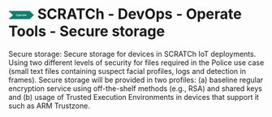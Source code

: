 # <img src="../../../images/operate.png" alt ='operate'  width="10%" > SCRATCh - DevOps - Operate Tools - Secure storage



Secure storage: Secure storage for devices in SCRATCh IoT deployments. Using two different levels of security for files required in the Police use case (small text files containing suspect facial profiles, logs and detection in frames). Secure storage will be provided in two profiles: (a) baseline regular encryption service using off-the-shelf methods (e.g., RSA) and shared keys and (b) usage of Trusted Execution Environments in devices that support it such as ARM Trustzone.

